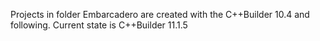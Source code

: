 Projects in folder Embarcadero are created with the C++Builder 10.4 and following.
Current state is C++Builder 11.1.5
